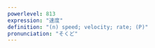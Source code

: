 ```yaml
---
powerlevel: 813
expression: "速度"
definition: "(n) speed; velocity; rate; (P)"
pronunciation: "そくど"
---
```

